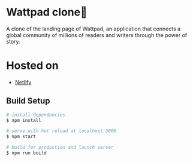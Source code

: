 # Wattpad clone📖
A clone of the landing page of Wattpad, an application that connects a global community of millions of readers and writers through the power of story.

# Hosted on
- [Netlify](https://wattpad-clone.netlify.app/)

## Build Setup

```bash
# install dependencies
$ npm install

# serve with hot reload at localhost:3000
$ npm start

# build for production and launch server
$ npm run build

```
